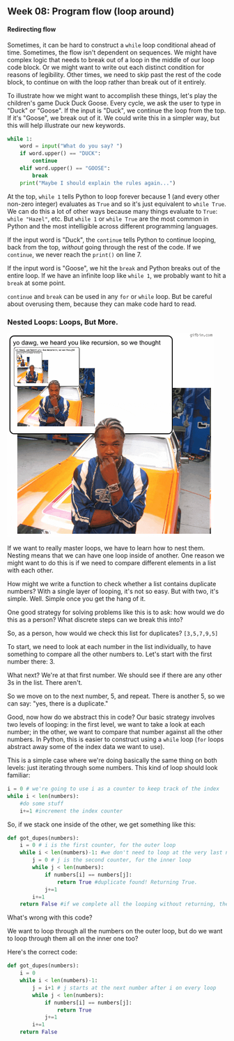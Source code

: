## Week 08: Program flow (loop around)

#### Redirecting flow

Sometimes, it can be hard to construct a `while` loop conditional ahead of time. Sometimes, the flow isn't dependent on sequences. We might have complex logic that needs to break out of a loop in the middle of our loop code block. Or we might want to write out each distinct condition for reasons of legibility. Other times, we need to skip past the rest of the code block, to continue on with the loop rather than break out of it entirely.

To illustrate how we might want to accomplish these things, let's play the children's game Duck Duck Goose. Every cycle, we ask the user to type in "Duck" or "Goose". If the input is "Duck", we continue the loop from the top. If it's "Goose", we break out of it. We could write this in a simpler way, but this will help illustrate our new keywords.

```python
while 1:
    word = input("What do you say? ")
    if word.upper() == "DUCK":
        continue
    elif word.upper() == "GOOSE":
        break
    print("Maybe I should explain the rules again...")
```

At the top, `while 1` tells Python to loop forever because 1 (and every other non-zero integer) evaluates as `True` and so it's just equivalent to `while True`. We can do this a lot of other ways because many things evaluate to `True`: `while "Hazel"`, etc. But `while 1` or `while True` are the most common in Python and the most intelligible across different programming languages.

If the input word is "Duck", the `continue` tells Python to continue looping, back from the top, *without* going through the rest of the code. If we `continue`, we never reach the `print()` on line 7.

If the input word is "Goose", we hit the `break` and Python breaks out of the entire loop. If we have an infinite loop like `while 1`, we probably want to hit a `break` at some point.

`continue` and `break` can be used in any `for` or `while` loop. But be careful about overusing them, because they can make code hard to read.


### Nested Loops: Loops, But More.

![nesting](assets/nesting.gif)

If we want to really master loops, we have to learn how to nest them. Nesting means that we can have one loop inside of another. One reason we might want to do this is if we need to compare different elements in a list with each other.

How might we write a function to check whether a list contains duplicate numbers? With a single layer of looping, it's not so easy. But with two, it's simple. Well. Simple once you get the hang of it.

One good strategy for solving problems like this is to ask: how would we do this as a person? What discrete steps can we break this into? 

So, as a person, how would we check this list for duplicates? `[3,5,7,9,5]`

To start, we need to look at each number in the list individually, to have something to compare all the other numbers to. Let's start with the first number there: 3.

What next? We're at that first number. We should see if there are any other 3s in the list. There aren't.

So we move on to the next number, 5, and repeat. There is another 5, so we can say: "yes, there is a duplicate."

Good, now how do we abstract this in code? Our basic strategy involves two levels of looping: in the first level, we want to take a look at each number; in the other, we want to compare that number against all the other numbers. In Python, this is easier to construct using a `while` loop (`for` loops abstract away some of the index data we want to use).

This is a simple case where we're doing basically the same thing on both levels: just iterating through some numbers. This kind of loop should look familiar:

```python
i = 0 # we're going to use i as a counter to keep track of the index
while i < len(numbers):
    #do some stuff
    i+=1 #increment the index counter
```

So, if we stack one inside of the other, we get something like this:

```python
def got_dupes(numbers):
    i = 0 # i is the first counter, for the outer loop
    while i < len(numbers)-1: #we don't need to loop at the very last number on the outside loop because there's nothing to compare it to
        j = 0 # j is the second counter, for the inner loop
        while j < len(numbers):
            if numbers[i] == numbers[j]:
                return True #duplicate found! Returning True.
            j+=1
        i+=1
    return False #if we complete all the looping without returning, there must not have been any duplicates
```

What's wrong with this code?

We want to loop through all the numbers on the outer loop, but do we want to loop through them all on the inner one too?

Here's the correct code:

```python
def got_dupes(numbers):
    i = 0
    while i < len(numbers)-1: 
        j = i+1 # j starts at the next number after i on every loop
        while j < len(numbers):
            if numbers[i] == numbers[j]:
                return True
            j+=1
        i+=1
    return False
```